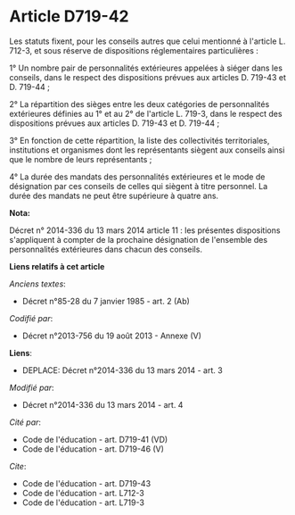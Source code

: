 # Article D719-42

Les statuts fixent, pour les conseils autres que celui mentionné à l'article L. 712-3, et sous réserve de dispositions
réglementaires particulières : 

1° Un nombre pair de personnalités extérieures appelées à siéger dans les conseils, dans le respect des dispositions prévues
aux articles D. 719-43 et D. 719-44 ; 

2° La répartition des sièges entre les deux catégories de personnalités extérieures définies au 1° et au 2° de l'article L.
719-3, dans le respect des dispositions prévues aux articles D. 719-43 et D. 719-44 ; 

3° En fonction de cette répartition, la liste des collectivités territoriales, institutions et organismes dont les
représentants siègent aux conseils ainsi que le nombre de leurs représentants ; 

4° La durée des mandats des personnalités extérieures et le mode de désignation par ces conseils de celles qui siègent à
titre personnel. La durée des mandats ne peut être supérieure à quatre ans.

**Nota:**

Décret n° 2014-336 du 13 mars 2014 article 11 : les présentes  dispositions s'appliquent à compter de la prochaine
désignation de  l'ensemble des personnalités extérieures dans chacun des conseils.

**Liens relatifs à cet article**

_Anciens textes_:

  - Décret n°85-28 du 7 janvier 1985 - art. 2 (Ab)

_Codifié par_:

  - Décret n°2013-756 du 19 août 2013 -  Annexe (V)

**Liens**:

  - DEPLACE: Décret n°2014-336 du 13 mars 2014 - art. 3

_Modifié par_:

  - Décret n°2014-336 du 13 mars 2014 - art. 4

_Cité par_:

  - Code de l'éducation - art. D719-41 (VD)
  - Code de l'éducation - art. D719-46 (V)

_Cite_:

  - Code de l'éducation - art. D719-43
  - Code de l'éducation - art. L712-3
  - Code de l'éducation - art. L719-3
